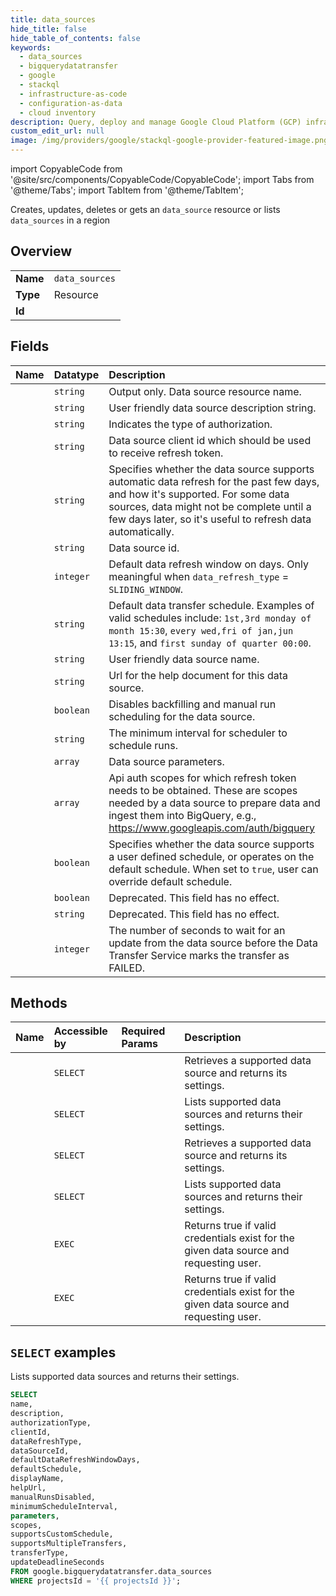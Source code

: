 ```yaml
---
title: data_sources
hide_title: false
hide_table_of_contents: false
keywords:
  - data_sources
  - bigquerydatatransfer
  - google
  - stackql
  - infrastructure-as-code
  - configuration-as-data
  - cloud inventory
description: Query, deploy and manage Google Cloud Platform (GCP) infrastructure and resources using SQL
custom_edit_url: null
image: /img/providers/google/stackql-google-provider-featured-image.png
---
```


import CopyableCode from '@site/src/components/CopyableCode/CopyableCode';
import Tabs from '@theme/Tabs';
import TabItem from '@theme/TabItem';

Creates, updates, deletes or gets an <code>data_source</code> resource or lists <code>data_sources</code> in a region

## Overview
<table><tbody>
<tr><td><b>Name</b></td><td><code>data_sources</code></td></tr>
<tr><td><b>Type</b></td><td>Resource</td></tr>
<tr><td><b>Id</b></td><td><CopyableCode code="google.bigquerydatatransfer.data_sources" /></td></tr>
</tbody></table>

## Fields
| Name | Datatype | Description |
|:-----|:---------|:------------|
| <CopyableCode code="name" /> | `string` | Output only. Data source resource name. |
| <CopyableCode code="description" /> | `string` | User friendly data source description string. |
| <CopyableCode code="authorizationType" /> | `string` | Indicates the type of authorization. |
| <CopyableCode code="clientId" /> | `string` | Data source client id which should be used to receive refresh token. |
| <CopyableCode code="dataRefreshType" /> | `string` | Specifies whether the data source supports automatic data refresh for the past few days, and how it's supported. For some data sources, data might not be complete until a few days later, so it's useful to refresh data automatically. |
| <CopyableCode code="dataSourceId" /> | `string` | Data source id. |
| <CopyableCode code="defaultDataRefreshWindowDays" /> | `integer` | Default data refresh window on days. Only meaningful when `data_refresh_type` = `SLIDING_WINDOW`. |
| <CopyableCode code="defaultSchedule" /> | `string` | Default data transfer schedule. Examples of valid schedules include: `1st,3rd monday of month 15:30`, `every wed,fri of jan,jun 13:15`, and `first sunday of quarter 00:00`. |
| <CopyableCode code="displayName" /> | `string` | User friendly data source name. |
| <CopyableCode code="helpUrl" /> | `string` | Url for the help document for this data source. |
| <CopyableCode code="manualRunsDisabled" /> | `boolean` | Disables backfilling and manual run scheduling for the data source. |
| <CopyableCode code="minimumScheduleInterval" /> | `string` | The minimum interval for scheduler to schedule runs. |
| <CopyableCode code="parameters" /> | `array` | Data source parameters. |
| <CopyableCode code="scopes" /> | `array` | Api auth scopes for which refresh token needs to be obtained. These are scopes needed by a data source to prepare data and ingest them into BigQuery, e.g., https://www.googleapis.com/auth/bigquery |
| <CopyableCode code="supportsCustomSchedule" /> | `boolean` | Specifies whether the data source supports a user defined schedule, or operates on the default schedule. When set to `true`, user can override default schedule. |
| <CopyableCode code="supportsMultipleTransfers" /> | `boolean` | Deprecated. This field has no effect. |
| <CopyableCode code="transferType" /> | `string` | Deprecated. This field has no effect. |
| <CopyableCode code="updateDeadlineSeconds" /> | `integer` | The number of seconds to wait for an update from the data source before the Data Transfer Service marks the transfer as FAILED. |

## Methods
| Name | Accessible by | Required Params | Description |
|:-----|:--------------|:----------------|:------------|
| <CopyableCode code="projects_data_sources_get" /> | `SELECT` | <CopyableCode code="dataSourcesId, projectsId" /> | Retrieves a supported data source and returns its settings. |
| <CopyableCode code="projects_data_sources_list" /> | `SELECT` | <CopyableCode code="projectsId" /> | Lists supported data sources and returns their settings. |
| <CopyableCode code="projects_locations_data_sources_get" /> | `SELECT` | <CopyableCode code="dataSourcesId, locationsId, projectsId" /> | Retrieves a supported data source and returns its settings. |
| <CopyableCode code="projects_locations_data_sources_list" /> | `SELECT` | <CopyableCode code="locationsId, projectsId" /> | Lists supported data sources and returns their settings. |
| <CopyableCode code="projects_data_sources_check_valid_creds" /> | `EXEC` | <CopyableCode code="dataSourcesId, projectsId" /> | Returns true if valid credentials exist for the given data source and requesting user. |
| <CopyableCode code="projects_locations_data_sources_check_valid_creds" /> | `EXEC` | <CopyableCode code="dataSourcesId, locationsId, projectsId" /> | Returns true if valid credentials exist for the given data source and requesting user. |

## `SELECT` examples

Lists supported data sources and returns their settings.

```sql
SELECT
name,
description,
authorizationType,
clientId,
dataRefreshType,
dataSourceId,
defaultDataRefreshWindowDays,
defaultSchedule,
displayName,
helpUrl,
manualRunsDisabled,
minimumScheduleInterval,
parameters,
scopes,
supportsCustomSchedule,
supportsMultipleTransfers,
transferType,
updateDeadlineSeconds
FROM google.bigquerydatatransfer.data_sources
WHERE projectsId = '{{ projectsId }}'; 
```
